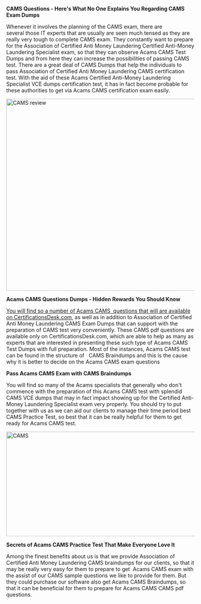 <p><strong>CAMS Questions - Here&#39;s What No One Explains You Regarding CAMS Exam Dumps</strong></p>

<p>Whenever it involves the planning of the CAMS exam, there are several&nbsp;those IT experts that are usually are seen much tensed as they are really very tough to complete CAMS exam. They constantly want to prepare for the Association of Certified Anti Money Laundering Certified Anti-Money Laundering Specialist exam, so that they can observe Acams CAMS Test Dumps and from here they can increase the possibilities of passing CAMS test. There are a great deal of CAMS Dumps that help the individuals to pass Association of Certified Anti Money Laundering CAMS certification test. With the aid of these Acams Certified Anti-Money Laundering Specialist VCE dumps certification test, it has in fact become probable for these authorities to get via Acams CAMS certification exam easily.</p>

<p><img alt="CAMS review" src="http://i.imgur.com/ukvIBZU.jpg" style="height:512px; width:734px" /></p>

<p><strong>Acams CAMS Questions Dumps - Hidden Rewards You Should Know</strong></p>

<p><a href="https://www.certificationsdesk.com/acams/real-CAMS-exam-questions.html">You will find so a number of Acams CAMS &nbsp;questions that will are available on CertificationsDesk.com</a>, as well as in addition to Association of Certified Anti Money Laundering CAMS Exam Dumps that can support with the preparation of CAMS test very conveniently. These CAMS pdf questions are available only on CertificationsDesk.com, which are able to help as many as experts that are interested in presenting these such type of&nbsp;Acams CAMS Test Dumps with full preparation. Most of the instances, Acams CAMS test can be found in the structure of &nbsp; CAMS Braindumps and this is the cause why it is better to decide on the Acams CAMS exam questions</p>

<p><strong>Pass Acams CAMS Exam with CAMS Braindumps</strong></p>

<p>You will find so many of the Acams specialists that generally who don&#39;t commence with the preparation of this Acams CAMS test with splendid CAMS VCE dumps that may in fact impact showing up for the Certified Anti-Money Laundering Specialist exam very properly. You should try to put together with us as we can aid our clients to manage their time period best CAMS Practice Test, so best that it can be really helpful for them to get ready for Acams CAMS test.</p>

<p><a href="https://www.certificationsdesk.com/acams/real-CAMS-exam-questions.html"><img alt="CAMS" src="http://i.imgur.com/0KJYDG5.jpg" style="height:279px; width:713px" /></a></p>

<p><strong>Secrets of Acams CAMS Practice Test That Make Everyone Love It&nbsp;&nbsp; &nbsp;</strong></p>

<p>Among the finest benefits about us is that we provide Association of Certified Anti Money Laundering CAMS braindumps for our clients, so that it may be really very easy for them to prepare to get &nbsp;Acams CAMS exam with the assist of our CAMS sample questions we like to provide for them. But they could purchase our software also get Acams CAMS Braindumps, so that it can be beneficial for them to prepare for Acams CAMS CAMS pdf questions.</p>

